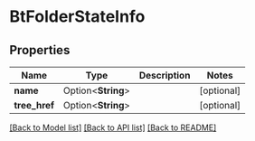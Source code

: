 # BtFolderStateInfo

## Properties

Name | Type | Description | Notes
------------ | ------------- | ------------- | -------------
**name** | Option<**String**> |  | [optional]
**tree_href** | Option<**String**> |  | [optional]

[[Back to Model list]](../README.md#documentation-for-models) [[Back to API list]](../README.md#documentation-for-api-endpoints) [[Back to README]](../README.md)


